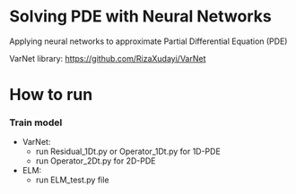# Solving PDE with Neural Networks
Applying neural networks to approximate Partial Differential Equation (PDE)

VarNet library: https://github.com/RizaXudayi/VarNet

# How to run

### Train model
- VarNet: 
  -  run Residual_1Dt.py or Operator_1Dt.py for 1D-PDE
  -  run Operator_2Dt.py for 2D-PDE
- ELM:
  -   run ELM_test.py file
